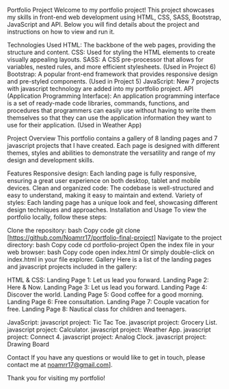 Portfolio Project
Welcome to my portfolio project! This project showcases my skills in front-end web development using HTML, CSS, SASS, Bootstrap, JavaScript and API. Below you will find details about the project and instructions on how to view and run it.

Technologies Used
HTML: The backbone of the web pages, providing the structure and content.
CSS: Used for styling the HTML elements to create visually appealing layouts.
SASS: A CSS pre-processor that allows for variables, nested rules, and more efficient stylesheets. (Used in Project 6)
Bootstrap: A popular front-end framework that provides responsive design and pre-styled components. (Used in Project 5)
JavaScript: New 7 projects with javascript technology are added into my portfolio project.
API (Application Programming Interface): An application programming interface is a set of ready-made code libraries, commands, functions, and procedures that programmers can easily use without having to write them themselves
so that they can use the application information they want to use for their application. (Used in Weather App)

Project Overview
This portfolio contains a gallery of 8 landing pages and 7 javascript projects that I have created. Each page is designed with different themes, styles and abilities to demonstrate the versatility and range of my design and development skills.

Features
Responsive design: Each landing page is fully responsive, ensuring a great user experience on both desktop, tablet and mobile devices.
Clean and organized code: The codebase is well-structured and easy to understand, making it easy to maintain and extend.
Variety of styles: Each landing page has a unique look and feel, showcasing different design techniques and approaches.
Installation and Usage
To view the portfolio locally, follow these steps:

Clone the repository:
bash
Copy code
git clone [https://github.com/Noamrr17/portfolio-final-project]
Navigate to the project directory:
bash
Copy code
cd portfolio-project
Open the index file in your web browser:
bash
Copy code
open index.html
Or simply double-click on index.html in your file explorer.
Gallery
Here is a list of the landing pages and javascript projects included in the gallery:

HTML & CSS:
Landing Page 1: Let us lead you forward.
Landing Page 2: Here & Now.
Landing Page 3: Let us lead you forward.
Landing Page 4: Discover the world.
Landing Page 5: Good coffee for a good morning.
Landing Page 6: Free consultation.
Landing Page 7: Couple vacation for free.
Landing Page 8: Nautical class for children and teenagers.

JavaScript:
javascript project: Tic Tac Toe.
javascript project: Grocery List.
javascript project: Calculator.
javascript project: Weather App.
javascript project: Connect 4.
javascript project: Analog Clock.
javascript project: Drawing Board

Contact
If you have any questions or would like to get in touch, please contact me at noamrr17@gmail.com].

Thank you for visiting my portfolio!
